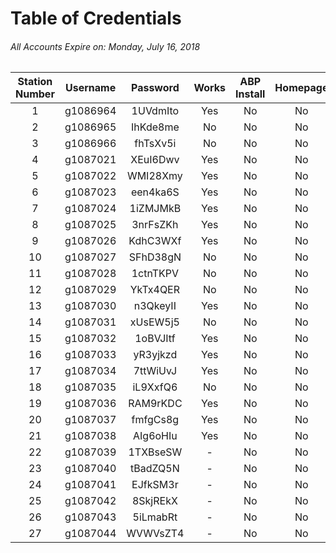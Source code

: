 # Table of Credentials
###### _All Accounts Expire on: Monday, July 16, 2018_
Station Number|Username|Password|Works|ABP Install|Homepage
:-:|:-:|:-:|:-:|:-:|:-:
1|g1086964|1UVdmIto|Yes|No|No
2|g1086965|IhKde8me|No|No|No
3|g1086966|fhTsXv5i|No|No|No
4|g1087021|XEuI6Dwv|Yes|No|No
5|g1087022|WMI28Xmy|Yes|No|No
6|g1087023|een4ka6S|Yes|No|No
7|g1087024|1iZMJMkB|Yes|No|No
8|g1087025|3nrFsZKh|Yes|No|No
9|g1087026|KdhC3WXf|Yes|No|No
10|g1087027|SFhD38gN|No|No|No
11|g1087028|1ctnTKPV|No|No|No
12|g1087029|YkTx4QER|No|No|No
13|g1087030|n3QkeyII|Yes|No|No
14|g1087031|xUsEW5j5|No|No|No
15|g1087032|1oBVJItf|Yes|No|No
16|g1087033|yR3yjkzd|Yes|No|No
17|g1087034|7ttWiUvJ|Yes|No|No
18|g1087035|iL9XxfQ6|No|No|No
19|g1087036|RAM9rKDC|Yes|No|No
20|g1087037|fmfgCs8g|Yes|No|No
21|g1087038|AIg6oHIu|Yes|No|No
22|g1087039|1TXBseSW|-|No|No
23|g1087040|tBadZQ5N|-|No|No
24|g1087041|EJfkSM3r|-|No|No
25|g1087042|8SkjREkX|-|No|No
26|g1087043|5iLmabRt|-|No|No
27|g1087044|WVWVsZT4|-|No|No
